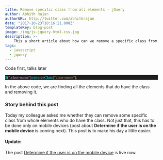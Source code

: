 ```yaml
---
title: Remove specific class from all elements - jQuery
author: Abhith Rajan
authorURL: http://twitter.com/abhithrajan
date: "2017-10-23T10:16:21.000Z"
templateKey: blog-post
image: /img/js-jquery-html-css.jpg
description: >-
    This a short article about how can we remove a specific class from all elements that do have the class easily using jQuery.
tags:
  - javascript
  - jquery
---
```


Code first, talks later

<pre style="font-family:Consolas;font-size:13;color:gainsboro;background:#1e1e1e;"><span style="color:cyan;">$</span>(<span style="color:#d69d85;">&quot;.</span><span style="color:plum;">class-name</span><span style="color:#d69d85;">&quot;</span>).<span style="color:cyan;">removeClass</span>(<span style="color:#d69d85;">&quot;class-name&quot;</span>);
</pre>
In the above code, we are finding all the elements that do have the class and removing it.

### Story behind this post
Today my colleague asked me whether they can remove some specific class from whole elements who do have the class. Not just that, this has to be done only on mobile devices (post about **Determine if the user is on the mobile device** is coming next). This post is to make his day a little easier.

#### Update: 
The post [Determine if the user is on the mobile device](https://www.abhith.net/post/javascript-determine-if-user-is-on-mobile-device/) is live now.